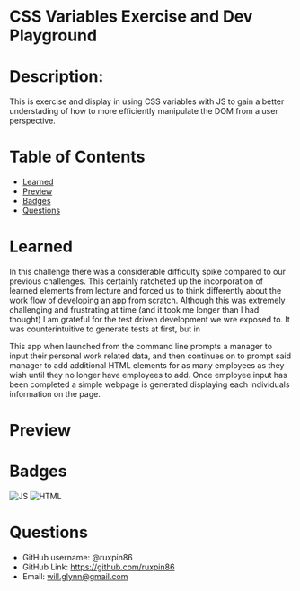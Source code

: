 # CSS Variables Exercise and Dev Playground

# Description:

This is exercise and display in using CSS variables with JS to gain a better understading of how to more efficiently manipulate the DOM from a user perspective.

# Table of Contents

- [Learned](#learned)
- [Preview](#preview)
- [Badges](#badges)
- [Questions](#questions)

# Learned

In this challenge there was a considerable difficulty spike compared to our previous challenges. This certainly ratcheted up the incorporation of learned elements from lecture and forced us to think differently about the work flow of developing an app from scratch. Although this was extremely challenging and frustrating at time (and it took me longer than I had thought) I am grateful for the test driven development we wre exposed to. It was counterintuitive to generate tests at first, but in

This app when launched from the command line prompts a manager to input their personal work related data, and then continues on to prompt said manager to add additional HTML elements for as many employees as they wish until they no longer have employees to add. Once employee input has been completed a simple webpage is generated displaying each individuals information on the page.

# Preview

# Badges

![JS](https://img.shields.io/badge/JavaScript-80%25-yellow) ![HTML](https://img.shields.io/badge/HTML-20%25-green)

# Questions

- GitHub username: @ruxpin86
- GitHub Link: https://github.com/ruxpin86
- Email: will.glynn@gmail.com